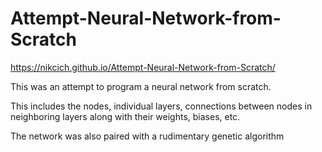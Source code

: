 # Attempt-Neural-Network-from-Scratch

https://nikcich.github.io/Attempt-Neural-Network-from-Scratch/

This was an attempt to program a neural network from scratch.

This includes the nodes, individual layers, connections between nodes in neighboring layers along with their weights, biases, etc.

The network was also paired with a rudimentary genetic algorithm
